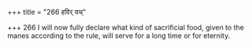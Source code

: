 +++
title = "266 हविर् यच्"

+++
266	I will now fully declare what kind of sacrificial food, given to the manes according to the rule, will serve for a long time or for eternity.